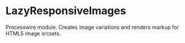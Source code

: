 # LazyResponsiveImages
Processwire module. Creates image variations and renders markup for HTML5 image srcsets.
